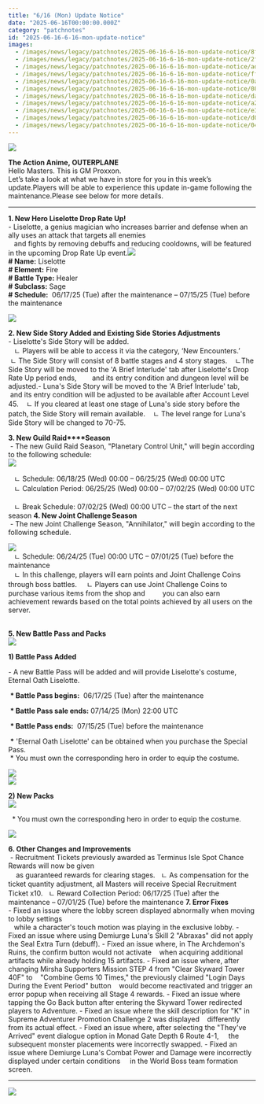 ```yaml
---
title: "6/16 (Mon) Update Notice"
date: "2025-06-16T00:00:00.000Z"
category: "patchnotes"
id: "2025-06-16-6-16-mon-update-notice"
images:
  - /images/news/legacy/patchnotes/2025-06-16-6-16-mon-update-notice/8f7b7095b952419199ca112917d456a5.webp
  - /images/news/legacy/patchnotes/2025-06-16-6-16-mon-update-notice/2f75f55905364c8e94e8968104ccbf24.webp
  - /images/news/legacy/patchnotes/2025-06-16-6-16-mon-update-notice/ad4c172754e94433af03db57c73458ed.webp
  - /images/news/legacy/patchnotes/2025-06-16-6-16-mon-update-notice/ff801384ecd9433eb1296bbf4bf150f6.webp
  - /images/news/legacy/patchnotes/2025-06-16-6-16-mon-update-notice/0ade15e70f77463b9a3d539d6f622f6a.webp
  - /images/news/legacy/patchnotes/2025-06-16-6-16-mon-update-notice/08118ee3b64d4ac6942d5a43ab664a5c.webp
  - /images/news/legacy/patchnotes/2025-06-16-6-16-mon-update-notice/da2504e0f6714e13acdece05988bbdf1.webp
  - /images/news/legacy/patchnotes/2025-06-16-6-16-mon-update-notice/a2b86450eb5843fa82fc558e17e94235.webp
  - /images/news/legacy/patchnotes/2025-06-16-6-16-mon-update-notice/e37cbc13feef450888f7c314b96fc82c.webp
  - /images/news/legacy/patchnotes/2025-06-16-6-16-mon-update-notice/d08c98972c014842b7d80825874435f1.webp
  - /images/news/legacy/patchnotes/2025-06-16-6-16-mon-update-notice/048e05e70ea5403d8aacdbe20a9f44cb.webp
---
```


![](/images/news/legacy/patchnotes/2025-06-16-6-16-mon-update-notice/8f7b7095b952419199ca112917d456a5.webp)

**The Action Anime, OUTERPLANE**  
Hello Masters. This is GM Proxxon.  
Let’s take a look at what we have in store for you in this week’s update.Players will be able to experience this update in-game following the maintenance.Please see below for more details.

* * *

  
**1\. New Hero Liselotte Drop Rate Up!**   
\- Liselotte, a genius magician who increases barrier and defense when an ally uses an attack that targets all enemies  
   and fights by removing debuffs and reducing cooldowns, will be featured in the upcoming Drop Rate Up event.![](/images/news/legacy/patchnotes/2025-06-16-6-16-mon-update-notice/2f75f55905364c8e94e8968104ccbf24.webp)  
**\# Name:** Liselotte  
**\# Element:** Fire  
**\# Battle Type:** Healer  
**\# Subclass:** Sage  
**\# Schedule:**  06/17/25 (Tue) after the maintenance – 07/15/25 (Tue) before the maintenance

![](/images/news/legacy/patchnotes/2025-06-16-6-16-mon-update-notice/ad4c172754e94433af03db57c73458ed.webp)  
  

**2\. New Side Story Added and Existing Side Stories Adjustments**  
\- Liselotte's Side Story will be added.  
   ㄴ Players will be able to access it via the category, ‘New Encounters.’    ㄴ The Side Story will consist of 8 battle stages and 4 story stages.    ㄴThe Side Story will be moved to the 'A Brief Interlude' tab after Liselotte's Drop Rate Up period ends,        and its entry condition and dungeon level will be adjusted.- Luna's Side Story will be moved to the 'A Brief Interlude' tab,    and its entry condition will be adjusted to be available after Account Level 45.    ㄴ If you cleared at least one stage of Luna's side story before the patch, the Side Story will remain available.    ㄴ The level range for Luna's Side Story will be changed to 70-75.

**3\. New Guild Raid****Season**   
 - The new Guild Raid Season, "Planetary Control Unit," will begin according to the following schedule:    
![](/images/news/legacy/patchnotes/2025-06-16-6-16-mon-update-notice/ff801384ecd9433eb1296bbf4bf150f6.webp)  

   ㄴ Schedule: 06/18/25 (Wed) 00:00 – 06/25/25 (Wed) 00:00 UTC  
   ㄴ Calculation Period: 06/25/25 (Wed) 00:00 – 07/02/25 (Wed) 00:00 UTC    
   ㄴ Break Schedule: 07/02/25 (Wed) 00:00 UTC – the start of the next season **4\. New Joint Challenge Season**    
 - The new Joint Challenge Season, "Annihilator," will begin according to the following schedule.  

![](/images/news/legacy/patchnotes/2025-06-16-6-16-mon-update-notice/0ade15e70f77463b9a3d539d6f622f6a.webp)  
   ㄴ Schedule: 06/24/25 (Tue) 00:00 UTC – 07/01/25 (Tue) before the maintenance  
   ㄴ In this challenge, players will earn points and Joint Challenge Coins through boss battles.     ㄴ Players can use Joint Challenge Coins to purchase various items from the shop and         you can also earn achievement rewards based on the total points achieved by all users on the server.  

   
**5\. New Battle Pass and Packs**  
![](/images/news/legacy/patchnotes/2025-06-16-6-16-mon-update-notice/08118ee3b64d4ac6942d5a43ab664a5c.webp)  

**1) Battle Pass Added**

\- A new Battle Pass will be added and will provide Liselotte's costume, Eternal Oath Liselotte.

 **\* Battle Pass begins:**  06/17/25 (Tue) after the maintenance

 **\* Battle Pass sale ends:** 07/14/25 (Mon) 22:00 UTC

 **\* Battle Pass ends:**  07/15/25 (Tue) before the maintenance

 **\*** 'Eternal Oath Liselotte' can be obtained when you purchase the Special Pass.  
 \* You must own the corresponding hero in order to equip the costume. 

![](/images/news/legacy/patchnotes/2025-06-16-6-16-mon-update-notice/da2504e0f6714e13acdece05988bbdf1.webp)  
![](/images/news/legacy/patchnotes/2025-06-16-6-16-mon-update-notice/a2b86450eb5843fa82fc558e17e94235.webp)  
  
**2) New Packs**  
![](/images/news/legacy/patchnotes/2025-06-16-6-16-mon-update-notice/e37cbc13feef450888f7c314b96fc82c.webp)

  \* You must own the corresponding hero in order to equip the costume.  
  

![](/images/news/legacy/patchnotes/2025-06-16-6-16-mon-update-notice/d08c98972c014842b7d80825874435f1.webp)  
  

**6\. Other Changes and Improvements**   
 - Recruitment Tickets previously awarded as Terminus Isle Spot Chance Rewards will now be given  
    as guaranteed rewards for clearing stages.   ㄴ As compensation for the ticket quantity adjustment, all Masters will receive Special Recruitment Ticket x10.   ㄴ Reward Collection Period: 06/17/25 (Tue) after the maintenance – 07/01/25 (Tue) before the maintenance **7\. Error Fixes**  
\- Fixed an issue where the lobby screen displayed abnormally when moving to lobby settings  
   while a character's touch motion was playing in the exclusive lobby. - Fixed an issue where using Demiurge Luna's Skill 2 "Abraxas" did not apply the Seal Extra Turn (debuff). - Fixed an issue where, in The Archdemon's Ruins, the confirm button would not activate    when acquiring additional artifacts while already holding 15 artifacts. - Fixed an issue where, after changing Mirsha Supporters Mission STEP 4 from "Clear Skyward Tower 40F" to    "Combine Gems 10 Times," the previously claimed "Login Days During the Event Period" button    would become reactivated and trigger an error popup when receiving all Stage 4 rewards. - Fixed an issue where tapping the Go Back button after entering the Skyward Tower redirected players to Adventure. - Fixed an issue where the skill description for "K" in Supreme Adventurer Promotion Challenge 2 was displayed    differently from its actual effect. - Fixed an issue where, after selecting the "They've Arrived" event dialogue option in Monad Gate Depth 6 Route 4-1,     the subsequent monster placements were incorrectly swapped. - Fixed an issue where Demiurge Luna's Combat Power and Damage were incorrectly displayed under certain conditions     in the World Boss team formation screen.

* * *

![](/images/news/legacy/patchnotes/2025-06-16-6-16-mon-update-notice/048e05e70ea5403d8aacdbe20a9f44cb.webp)
